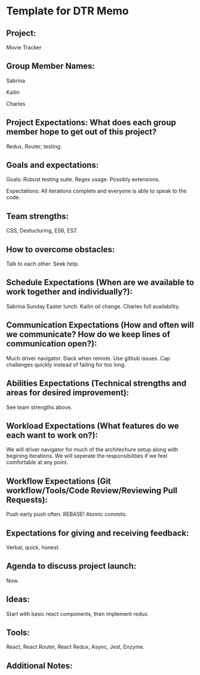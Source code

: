 # Template for DTR Memo

## Project:

Movie Tracker

## Group Member Names:

Sabrina

Kailin

Charles

## Project Expectations: What does each group member hope to get out of this project?

Redux, Router, testing.

## Goals and expectations:

Goals: Robust testing suite. Regex usage. Possibly extensions.

Expectations: All iterations complete and everyone is able to speak to the code.

## Team strengths:

CSS, Destucturing, ES6, ES7.

## How to overcome obstacles:

Talk to each other. Seek help.

## Schedule Expectations (When are we available to work together and individually?):

Sabrina Sunday Easter lunch. Kailin oil change. Charles full availability. 

## Communication Expectations (How and often will we communicate? How do we keep lines of communication open?):

Much driver navigator. Slack when remote. Use github issues. Cap challenges quickly instead of failing for too long.

## Abilities Expectations (Technical strengths and areas for desired improvement):

See team strengths above.

## Workload Expectations (What features do we each want to work on?):

We will driver navigator for much of the architechure setup along with begining iterations. We will seperate the responsibilities if we feel comfortable at any point.

## Workflow Expectations (Git workflow/Tools/Code Review/Reviewing Pull Requests):

Push early push often. REBASE! Atomic commits.

## Expectations for giving and receiving feedback:

Verbal, quick, honest. 

## Agenda to discuss project launch:

Now.


## Ideas:

Start with basic react components, then implement redux. 

## Tools:

React, React Router, React Redux, Async, Jest, Enzyme.

## Additional Notes:




